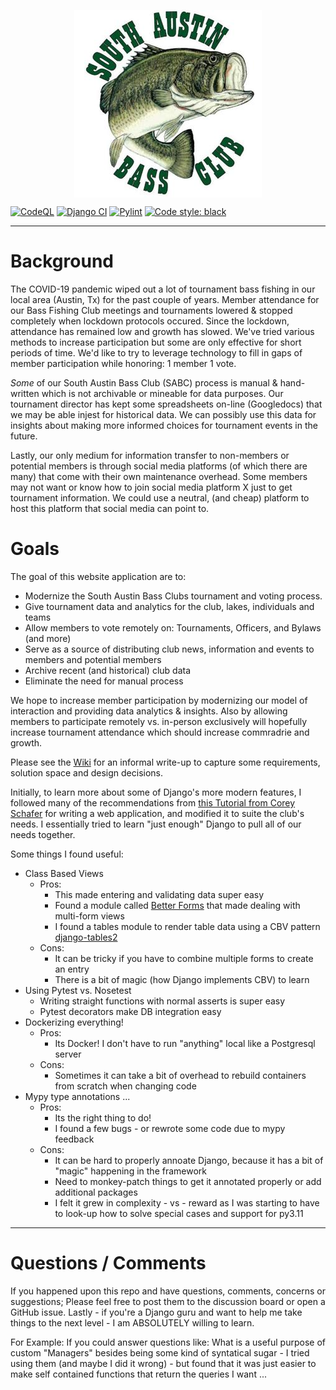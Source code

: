 <p align="center">
  <img align="center" src="sabc/media/profile_pics/default.jpg">
</p>

[![CodeQL](https://github.com/envasquez/SABC/actions/workflows/codeql-analysis.yml/badge.svg?branch=master)](https://github.com/envasquez/SABC/actions/workflows/codeql-analysis.yml)
[![Django CI](https://github.com/envasquez/SABC/actions/workflows/django.yml/badge.svg)](https://github.com/envasquez/SABC/actions/workflows/django.yml)
[![Pylint](https://github.com/envasquez/SABC/actions/workflows/pylint.yml/badge.svg)](https://github.com/envasquez/SABC/actions/workflows/pylint.yml)
[![Code style: black](https://img.shields.io/badge/code%20style-black-000000.svg)](https://github.com/psf/black)

---

# Background
The COVID-19 pandemic wiped out a lot of tournament bass fishing in our local area (Austin, Tx) for the past couple of years. Member attendance for our Bass Fishing Club meetings and tournaments lowered & stopped completely when lockdown protocols occured. Since the lockdown, attendance has remained low and growth has slowed. We've tried various methods to increase participation but some are only effective for short periods of time. We'd like to try to leverage technology to fill in gaps of member participation while honoring: 1 member 1 vote.

*Some* of our South Austin Bass Club (SABC) process is manual & hand-written which is not archivable or mineable for data purposes. Our tournament director has kept some spreadsheets on-line (Googledocs) that we may be able injest for historical data. We can possibly use this data for insights about making more informed choices for tournament events in the future.

Lastly, our only medium for information transfer to non-members or potential members is through social media platforms (of which there are many) that come with their own maintenance overhead. Some members may not want or know how to join social media platform X just to get tournament information. We could use a neutral, (and cheap) platform to host this platform that social media can point to.


# Goals
The goal of this website application are to:
- Modernize the South Austin Bass Clubs tournament and voting process.
- Give tournament data and analytics for the club, lakes, individuals and teams
- Allow members to vote remotely on: Tournaments, Officers, and Bylaws (and more)
- Serve as a source of distributing club news, information and events to members and potential members
- Archive recent (and historical) club data
- Eliminate the need for manual process

We hope to increase member participation by modernizing our model of interaction and providing data analytics & insights. Also by allowing members to participate remotely vs. in-person exclusively will hopefully increase tournament attendance which should increase commradrie and growth.

Please see the [Wiki](https://github.com/envasquez/SABC/wiki) for an informal write-up to capture some requirements, solution space and design decisions. 

Initially, to learn more about some of Django's more modern features, I followed many of the recommendations from [this Tutorial from Corey Schafer](https://youtu.be/UmljXZIypDc) for writing a web application, and modified it to suite the club's needs. I essentially tried to learn "just enough" Django to pull all of our needs together.

Some things I found useful:
- Class Based Views
  - Pros:
    * This made entering and validating data super easy
    * Found a module called [Better Forms](https://pypi.org/project/django-betterforms/) that made dealing with multi-form views
    * I found a tables module to render table data using a CBV pattern [django-tables2](https://django-tables2.readthedocs.io/en/latest/)
  - Cons:
    * It can be tricky if you have to combine multiple forms to create an entry
    * There is a bit of magic (how Django implements CBV) to learn
- Using Pytest vs. Nosetest
    * Writing straight functions with normal asserts is super easy
    * Pytest decorators make DB integration easy
- Dockerizing everything!
  - Pros:
    * Its Docker! I don't have to run "anything" local like a Postgresql server
  - Cons:
    * Sometimes it can take a bit of overhead to rebuild containers from scratch when changing code
- Mypy type annotations ...
  - Pros:
    * Its the right thing to do!
    * I found a few bugs - or rewrote some code due to mypy feedback
  - Cons:
    * It can be hard to properly annoate Django, because it has a bit of "magic" happening in the framework
    * Need to monkey-patch things to get it annotated properly or add additional packages
    * I felt it grew in complexity - vs - reward as I was starting to have to look-up how to solve special cases and support for py3.11
***

# Questions / Comments
If you happened upon this repo and have questions, comments, concerns or suggestions; Please feel free to post them to the discussion board or open a GitHub issue. Lastly - if you're a Django guru and want to help me take things to the next level - I am ABSOLUTELY willing to learn.

For Example: If you could answer questions like: What is a useful purpose of custom "Managers" besides being some kind of syntatical sugar - I tried using them (and maybe I did it wrong) - but found that it was just easier to make self contained functions that return the queries I want ...
